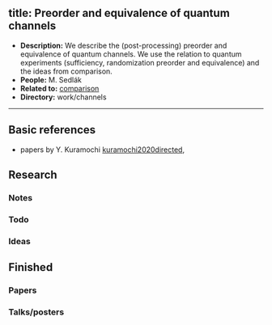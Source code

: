 title: Preorder and equivalence of quantum channels
---


*  **Description:** We describe the (post-processing) preorder and equivalence of quantum channels. We use the relation to  quantum experiments (sufficiency, randomization preorder and equivalence) and the ideas from comparison.  
*  **People:**  M. Sedlák   
*  **Related to:** [comparison](PROJECT_comparison)   
*  **Directory:**  work/channels 

---


## Basic references

* papers by Y. Kuramochi [kuramochi2020directed](kuramochi2020directed), 





## Research



### Notes



### Todo



### Ideas



## Finished

### Papers


### Talks/posters